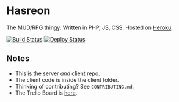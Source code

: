 Hasreon 
======================

The MUD/RPG thingy. Written in PHP, JS, CSS. Hosted on [Heroku](http://heroku.com).

[![Build Status](https://travis-ci.org/Hasreon/Hasreon.svg?branch=master)](https://travis-ci.org/Hasreon/Hasreon) [![Deploy Status](https://www.codeship.io/projects/6ef02c50-9358-0131-4d8f-5a83311f57ca/status)](https://www.codeship.io/projects/16645)

## Notes

- This is the server _and_ client repo.
- The client code is inside the client folder.
- Thinking of contributing? See `CONTRIBUTING.md`.
- The Trello Board is [here](https://trello.com/b/XKlx3SC1/hasreon).
